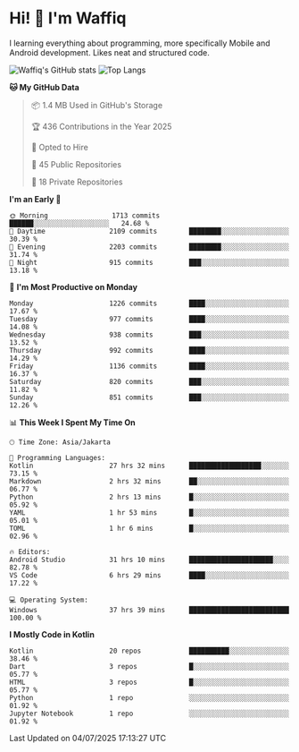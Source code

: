 
# Hi! 👋 I'm Waffiq

I learning everything about programming, more specifically Mobile and Android development. Likes neat and structured code.

<!-- Get to know more about me?

<a href="https://www.linkedin.com/in/waffiqaziz/"><img src="https://img.shields.io/static/v1?label=%20&message=LinkedIn&logo=linkedin&logoColor=white&color=0A66C2&style=for-the-badge" alt="LinkedIn"></a>
<a href="https://www.instagram.com/waffiqaziz/"><img src="https://img.shields.io/static/v1?label=%20&message=instagram&logo=instagram&logoColor=white&labelColor=%23E1306C&color=%23E1306C&style=for-the-badge" alt="Instagram"></a>
<a href="https://web.facebook.com/WaffiqAziz/"><img src="https://img.shields.io/static/v1?label=%20&message=Facebook&logo=facebook&logoColor=white&color=1877F2&style=for-the-badge" alt="Facebook"></a>
<a href="https://twitter.com/waffiqaziz"><img src="https://img.shields.io/static/v1?label=%20&message=X&logo=x&logoColor=white&color=000000&style=for-the-badge" alt="X"></a> -->

![Waffiq's GitHub stats](https://github-readme-stats-eight-theta.vercel.app/api?username=waffiqaziz&show_icons=true&include_all_commits=true&count_private=true&theme=dark)
![Top Langs](https://github-readme-stats.vercel.app/api/top-langs/?username=waffiqaziz&layout=compact&langs_count=8&theme=dark)

<!--START_SECTION:waka-->
**🐱 My GitHub Data** 

> 📦 1.4 MB Used in GitHub's Storage 
 > 
> 🏆 436 Contributions in the Year 2025
 > 
> 💼 Opted to Hire
 > 
> 📜 45 Public Repositories 
 > 
> 🔑 18 Private Repositories 
 > 
**I'm an Early 🐤** 

```text
🌞 Morning                1713 commits        ██████░░░░░░░░░░░░░░░░░░░   24.68 % 
🌆 Daytime                2109 commits        ████████░░░░░░░░░░░░░░░░░   30.39 % 
🌃 Evening                2203 commits        ████████░░░░░░░░░░░░░░░░░   31.74 % 
🌙 Night                  915 commits         ███░░░░░░░░░░░░░░░░░░░░░░   13.18 % 
```
📅 **I'm Most Productive on Monday** 

```text
Monday                   1226 commits        ████░░░░░░░░░░░░░░░░░░░░░   17.67 % 
Tuesday                  977 commits         ████░░░░░░░░░░░░░░░░░░░░░   14.08 % 
Wednesday                938 commits         ███░░░░░░░░░░░░░░░░░░░░░░   13.52 % 
Thursday                 992 commits         ████░░░░░░░░░░░░░░░░░░░░░   14.29 % 
Friday                   1136 commits        ████░░░░░░░░░░░░░░░░░░░░░   16.37 % 
Saturday                 820 commits         ███░░░░░░░░░░░░░░░░░░░░░░   11.82 % 
Sunday                   851 commits         ███░░░░░░░░░░░░░░░░░░░░░░   12.26 % 
```


📊 **This Week I Spent My Time On** 

```text
🕑︎ Time Zone: Asia/Jakarta

💬 Programming Languages: 
Kotlin                   27 hrs 32 mins      ██████████████████░░░░░░░   73.15 % 
Markdown                 2 hrs 32 mins       ██░░░░░░░░░░░░░░░░░░░░░░░   06.77 % 
Python                   2 hrs 13 mins       █░░░░░░░░░░░░░░░░░░░░░░░░   05.92 % 
YAML                     1 hr 53 mins        █░░░░░░░░░░░░░░░░░░░░░░░░   05.01 % 
TOML                     1 hr 6 mins         █░░░░░░░░░░░░░░░░░░░░░░░░   02.96 % 

🔥 Editors: 
Android Studio           31 hrs 10 mins      █████████████████████░░░░   82.78 % 
VS Code                  6 hrs 29 mins       ████░░░░░░░░░░░░░░░░░░░░░   17.22 % 

💻 Operating System: 
Windows                  37 hrs 39 mins      █████████████████████████   100.00 % 
```

**I Mostly Code in Kotlin** 

```text
Kotlin                   20 repos            ██████████░░░░░░░░░░░░░░░   38.46 % 
Dart                     3 repos             █░░░░░░░░░░░░░░░░░░░░░░░░   05.77 % 
HTML                     3 repos             █░░░░░░░░░░░░░░░░░░░░░░░░   05.77 % 
Python                   1 repo              ░░░░░░░░░░░░░░░░░░░░░░░░░   01.92 % 
Jupyter Notebook         1 repo              ░░░░░░░░░░░░░░░░░░░░░░░░░   01.92 % 
```




 Last Updated on 04/07/2025 17:13:27 UTC
<!--END_SECTION:waka-->
